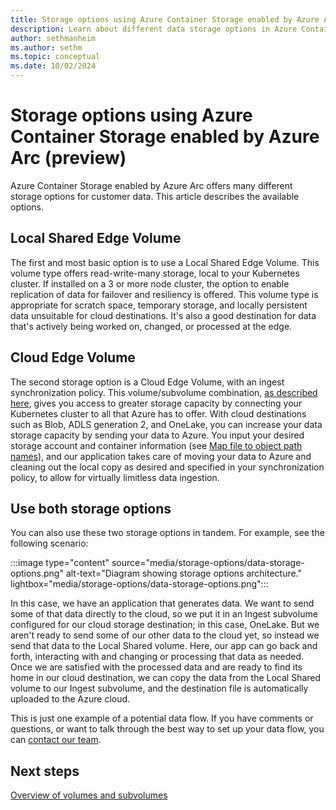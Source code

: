 ```yaml
---
title: Storage options using Azure Container Storage enabled by Azure Arc (preview)
description: Learn about different data storage options in Azure Container Storage enabled by Azure Arc.
author: sethmanheim
ms.author: sethm
ms.topic: conceptual
ms.date: 10/02/2024
---
```


# Storage options using Azure Container Storage enabled by Azure Arc (preview)

Azure Container Storage enabled by Azure Arc offers many different storage options for customer data. This article describes the available options.

## Local Shared Edge Volume

The first and most basic option is to use a Local Shared Edge Volume. This volume type offers read-write-many storage, local to your Kubernetes cluster. If installed on a 3 or more node cluster, the option to enable replication of data for failover and resiliency is offered. This volume type is appropriate for scratch space, temporary storage, and locally persistent data unsuitable for cloud destinations. It's also a good destination for data that's actively being worked on, changed, or processed at the edge.

## Cloud Edge Volume

The second storage option is a Cloud Edge Volume, with an ingest synchronization policy. This volume/subvolume combination, [as described here](cloud-ingest-edge-volume-configuration.md), gives you access to greater storage capacity by connecting your Kubernetes cluster to all that Azure has to offer. With cloud destinations such as Blob, ADLS generation 2, and OneLake, you can increase your data storage capacity by sending your data to Azure. You input your desired storage account and container information (see [Map file to object path names](map-names.md)), and our application takes care of moving your data to Azure and cleaning out the local copy as desired and specified in your synchronization policy, to allow for virtually limitless data ingestion.

## Use both storage options

You can also use these two storage options in tandem. For example, see the following scenario:

:::image type="content" source="media/storage-options/data-storage-options.png" alt-text="Diagram showing storage options architecture." lightbox="media/storage-options/data-storage-options.png":::

In this case, we have an application that generates data. We want to send some of that data directly to the cloud, so we put it in an Ingest subvolume configured for our cloud storage destination; in this case, OneLake. But we aren't ready to send some of our other data to the cloud yet, so instead we send that data to the Local Shared volume. Here, our app can go back and forth, interacting with and changing or processing that data as needed. Once we are satisfied with the processed data and are ready to find its home in our cloud destination, we can copy the data from the Local Shared volume to our Ingest subvolume, and the destination file is automatically uploaded to the Azure cloud.

This is just one example of a potential data flow. If you have comments or questions, or want to talk through the best way to set up your data flow, you can [contact our team](mailto:Edge-Cache-PM@microsoft.com).

## Next steps

[Overview of volumes and subvolumes](volumes-subvolumes.md)
